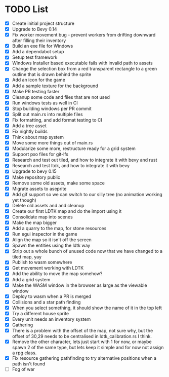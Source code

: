 # TODO List

- [x] Create initial project structure
- [x] Upgrade to Bevy 0.14
- [x] Fix worker movement bug - prevent workers from drifting downward after filling their inventory
- [x] Build an exe file for Windows
- [x] Add a dependabot setup
- [x] Setup test framework
- [x] Windows Installer based executable fails with invalid path to assets
- [x] Change the selection box from a red transparent rectangle to a green outline that is drawn behind the sprite
- [x] Add an icon for the game
- [x] Add a sample texture for the background
- [x] Make PR testing faster
- [x] Cleanup some code and files that are not used
- [x] Run windows tests as well in CI
- [x] Stop building windows per PR commit
- [x] Split out main.rs into multiple files
- [x] Fix formatting, and add format testing to CI
- [x] Add a tree asset
- [x] Fix nightly builds
- [x] Think about map system
- [x] Move some more things out of main.rs
- [x] Modularize some more, restructure ready for a grid system
- [x] Support pxo files for git-lfs
- [x] Research and test out tiled, and how to integrate it with bevy and rust
- [x] Research and test ltdk, and how to integrate it with bevy
- [x] Upgrade to bevy 0.15
- [x] Make repository public
- [x] Remove some old assets, make some space
- [x] Migrate assets to aseprite
- [x] Add gif support so we can switch to our silly tree (no animation working yet though)
- [x] Delete old assets and and cleanup
- [x] Create our first LDTK map and do the import using it
- [x] Consolidate map into scenes
- [x] Make the map bigger
- [x] Add a quarry to the map, for stone resources
- [x] Run egui inspector in the game
- [x] Align the map so it isn't off the screen
- [x] Spawn the entities using the ldtk way
- [x] Strip out a whole bunch of unused code now that we have changed to a tiled map, yay
- [x] Publish to wasm somewhere
- [x] Get movement working with LDTK
- [x] Add the ability to move the map somehow?
- [x] Add a grid system
- [x] Make the WASM window in the browser as large as the viewable window
- [x] Deploy to wasm when a PR is merged
- [x] Collisions and a star path finding
- [x] When you select something, it should show the name of it in the top left
- [x] Try a different house sprite
- [x] Every unit needs an inventory system
- [x] Gathering
- [x] There is a problem with the offset of the map, not sure why, but the offset of 30,29 needs to be centralised in ldtk_calibration.rs I think.
- [x] Remove the other character, lets just start with 1 for now, or maybe spawn 2 of the same type, but lets keep it simple and for now not assign a rpg class.
- [x] Fix resource gathering pathfinding to try alternative positions when a path isn't found
- [ ] Fog of war
